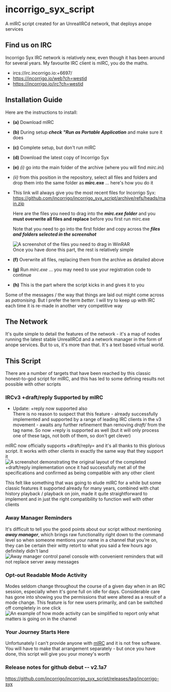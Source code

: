# incorrigo_syx_script
A mIRC script created for an UnrealIRCd network, that deploys anope services

## Find us on IRC
Incorrigo Syx IRC network is relatively new, even though it has been around for several years. My favourite IRC client is mIRC, you do the maths.
- ircs://irc.incorrigo.io:+6697/
- https://incorrigo.io/web?ch=westid
- https://incorrigo.io/irc?ch=westid

## Installation Guide
Here are the instructions to install:
- **(a)** Download mIRC
- **(b)** During setup **_check "Run as Portable Application_** and make sure it does
- **(c)** Complete setup, but don't run mIRC
- **(d)** Download the latest copy of Incorrigo Syx
- **(e)** _(i)_ go into the main folder of the archive (where you will find _mirc.ini_)
- _(ii)_ from this position in the repository, select all files and folders and drop them into the same folder as **mirc.exe** ... here's how you do it  
- This link will always give you the most recent files for Incorrigo Syx:  
  https://github.com/incorrigo/incorrigo_syx_script/archive/refs/heads/main.zip  

  Here are the files you need to drag into the **_mirc.exe folder_** and you **must overwrite all files and replace** before you    first run mirc.exe  

  Note that you need to go into the first folder and copy across the **_files and folders selected in the screenshot_**

  ![A screenshot of the files you need to drag in WinRAR](https://incorrigo.io/script/screeni20.png)  
  Once you have done this part, the rest is relatively simple
- **(f)** Overwrite all files, replacing them from the archive as detailed above
- **(g)** Run _mirc.exe_ ... you may need to use your registration code to continue
- **(h)** This is the part where the script kicks in and gives it to you

Some of the messages / the way that things are laid out might come across as _patronising_. But I prefer the term _better_. I will try to keep up with IRC each time it is re-made in another very competitive way

## The Network
It's quite simple to detail the features of the network - it's a map of nodes running the latest stable UnrealIRCd and a network manager in the form of anope services. But to us, it's more than that. It's a text based virtual world.

## This Script
There are a number of targets that have been reached by this classic honest-to-god script for mIRC, and this has led to some defining results not possible with other scripts

### IRCv3 +draft/reply Supported by mIRC
* Update: +reply now supported also  
There is no reason to suspect that this feature - already successfully implemented and supported by a range of leading IRC clients in the v3 movement - awaits any further refinement than removing _draft/_ from the tag name. So now +reply is supported as well (but it will only process one of these tags, not both of them, so don't get clever)
  
mIRC now officially supports +draft/reply= and it's all thanks to this glorious script. It works with other clients in exactly the same way that they support it  
![A screenshot demonstrating the original layout of the completed +draft/reply implementation once it had successfully met all of the specifications and confirmed as being compatible with any other client](https://incorrigo.io/script/screeni11.png)  

This felt like something that was going to elude mIRC for a while but some classic features it supported already for many years, combined with chat history playback / playback on join, made it quite straightforward to implement and in just the right compatibility to function well with other clients  

### Away Manager Reminders
It's difficult to tell you the good points about our script without mentioning **_away manager_**, which brings raw functionality right down to the command level so when someone mentions your name in a channel that you're on, they can be certain their witty retort to what you said a few hours ago definitely didn't land
![Away manager control panel console with convenient reminders that will not replace server away messages](https://incorrigo.io/script/screeni18.png)

### Opt-out Readable Mode Activity
Modes seldom change throughout the course of a given day when in an IRC session, especially when it's gone full on idle for days. Considerable care has gone into showing you the permissions that were altered as a result of a mode change. This feature is for new users primarily, and can be switched off completely in one click
![An example of how mode activity can be simplified to report only what matters is going on in the channel](https://incorrigo.io/script/screeni14.png)

### Your Journey Starts Here
Unfortunately I can't provide anyone with [mIRC](https://www.mirc.com/) and it is not free software. You will have to make that arrangement separately - but once you have done, this script will give you your money's worth

### Release notes for github debut -- v2.1a7

https://github.com/incorrigo/incorrigo_syx_script/releases/tag/incorrigo-syx
